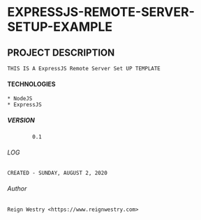 # EXPRESSJS-REMOTE-SERVER-SETUP-EXAMPLE

## PROJECT DESCRIPTION
    THIS IS A ExpressJS Remote Server Set UP TEMPLATE






#### TECHNOLOGIES
    * NodeJS
    * ExpressJS

##### VERSION
            0.1


###### LOG

    CREATED - SUNDAY, AUGUST 2, 2020


###### Author
    Reign Westry <https://www.reignwestry.com>
